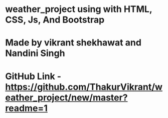 # weather_project using with HTML, CSS, Js, And Bootstrap
# Made by vikrant shekhawat and Nandini Singh
# GitHub Link - https://github.com/ThakurVikrant/weather_project/new/master?readme=1
